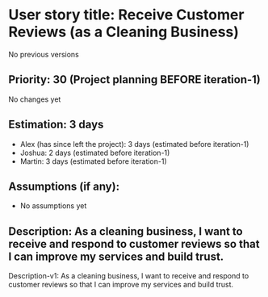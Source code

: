 # User story title: Receive Customer Reviews (as a Cleaning Business)
No previous versions

## Priority: 30 (Project planning BEFORE iteration-1)
No changes yet

## Estimation: 3 days
* Alex (has since left the project): 3 days (estimated before iteration-1)
* Joshua: 2 days (estimated before iteration-1)
* Martin: 3 days (estimated before iteration-1)

## Assumptions (if any):
* No assumptions yet

## Description: As a cleaning business, I want to receive and respond to customer reviews so that I can improve my services and build trust.
Description-v1: As a cleaning business, I want to receive and respond to customer reviews so that I can improve my services and build trust.
